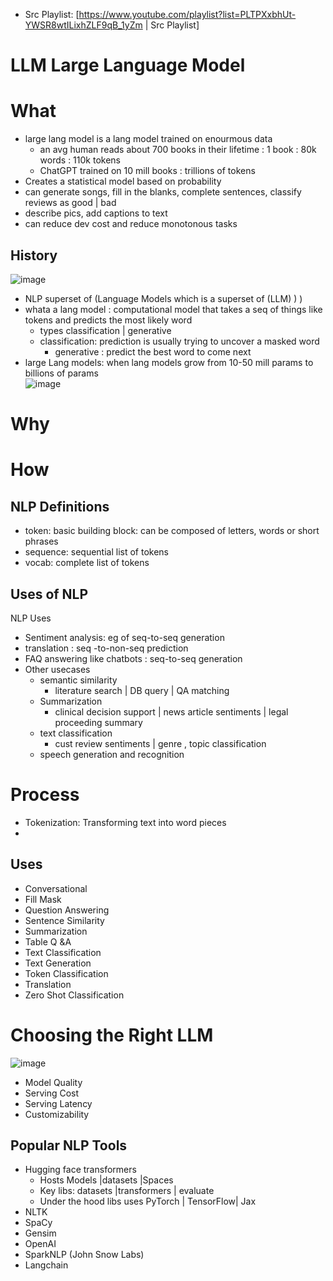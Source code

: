- Src Playlist: [https://www.youtube.com/playlist?list=PLTPXxbhUt-YWSR8wtILixhZLF9qB_1yZm | Src Playlist]

# LLM Large Language Model


# What
- large lang model is a lang model trained on enourmous data
  - an avg human reads about 700 books in their lifetime : 1 book : 80k words : 110k tokens
  - ChatGPT trained on 10 mill books : trillions of tokens
- Creates a statistical model based on probability
- can generate songs, fill in the blanks, complete sentences, classify reviews as good | bad
- describe pics, add captions to text
- can reduce dev cost and reduce monotonous tasks
## History
![image](https://github.com/trohit/ml/assets/466385/c4018d1e-3ffc-4b70-a78c-2f40a036258a)
- NLP superset of (Language Models which is a superset of (LLM) ) )
- whata a lang model : computational model that takes a seq of things like tokens and predicts the most likely word
	- types classification | generative
 	- classification: prediction is usually trying to uncover a masked word
    	- generative : predict the best word to come next
- large Lang models: when lang models grow from 10-50 mill params to billions of params   
![image](https://github.com/trohit/ml/assets/466385/1a400969-e4e8-476b-bf7a-7bc7ad01eb8c)

# Why
# How

## NLP Definitions
- token: basic building block: can be composed of letters, words or short phrases
- sequence: sequential list of tokens
- vocab: complete list of tokens

## Uses of NLP
NLP Uses
- Sentiment analysis: eg of seq-to-seq generation
- translation : seq -to-non-seq prediction
- FAQ answering like chatbots : seq-to-seq generation
- Other usecases
	- semantic similarity
		- literature search | DB query | QA matching
	- Summarization
		- clinical decision support | news article sentiments | legal proceeding summary
	- text classification
		- cust review sentiments | genre , topic classification
  	- speech generation and recognition
# Process
- Tokenization: Transforming text into word pieces
- 
## Uses


- Conversational
- Fill Mask
- Question Answering
- Sentence Similarity
- Summarization
- Table Q &A
- Text Classification
- Text Generation
- Token Classification
- Translation
- Zero Shot Classification

# Choosing the Right LLM
![image](https://github.com/trohit/ml/assets/466385/5b482318-9789-43ca-b011-b58f4aae8896)
- Model Quality
- Serving Cost
- Serving Latency
- Customizability

## Popular NLP Tools
- Hugging face transformers
  - Hosts Models |datasets |Spaces
  - Key libs: datasets |transformers | evaluate
  - Under the hood libs uses PyTorch | TensorFlow| Jax
- NLTK
- SpaCy
- Gensim
- OpenAI
- SparkNLP (John Snow Labs)
- Langchain
